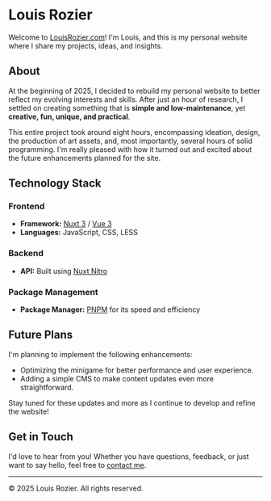 # Louis Rozier

Welcome to [LouisRozier.com](https://www.louisrozier.com)! I'm Louis, and this is my personal website where I share my projects, ideas, and insights.

## About

At the beginning of 2025, I decided to rebuild my personal website to better reflect my evolving interests and skills. After just an hour of research, I settled on creating something that is **simple and low-maintenance**, yet **creative, fun, unique, and practical**.

This entire project took around eight hours, encompassing ideation, design, the production of art assets, and, most importantly, several hours of solid programming. I'm really pleased with how it turned out and excited about the future enhancements planned for the site.

## Technology Stack

### Frontend

- **Framework:** [Nuxt 3](https://nuxtjs.org/) / [Vue 3](https://vuejs.org/)
- **Languages:** JavaScript, CSS, LESS

### Backend

- **API:** Built using [Nuxt Nitro](https://nitro.unjs.io/)

### Package Management

- **Package Manager:** [PNPM](https://pnpm.io/) for its speed and efficiency

## Future Plans

I'm planning to implement the following enhancements:

- Optimizing the minigame for better performance and user experience.
- Adding a simple CMS to make content updates even more straightforward.

Stay tuned for these updates and more as I continue to develop and refine the website!

## Get in Touch

I'd love to hear from you! Whether you have questions, feedback, or just want to say hello, feel free to [contact me](mailto:contact@louisrozier.com).

---

© 2025 Louis Rozier. All rights reserved.